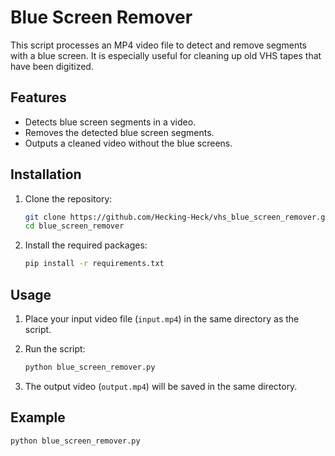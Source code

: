 # Blue Screen Remover

This script processes an MP4 video file to detect and remove segments with a blue screen. It is especially useful for cleaning up old VHS tapes that have been digitized.

## Features

- Detects blue screen segments in a video.
- Removes the detected blue screen segments.
- Outputs a cleaned video without the blue screens.

## Installation

1. Clone the repository:
    ```sh
    git clone https://github.com/Hecking-Heck/vhs_blue_screen_remover.git
    cd blue_screen_remover
    ```

2. Install the required packages:
    ```sh
    pip install -r requirements.txt
    ```

## Usage

1. Place your input video file (`input.mp4`) in the same directory as the script.
2. Run the script:
    ```sh
    python blue_screen_remover.py
    ```

3. The output video (`output.mp4`) will be saved in the same directory.

## Example

```sh
python blue_screen_remover.py
